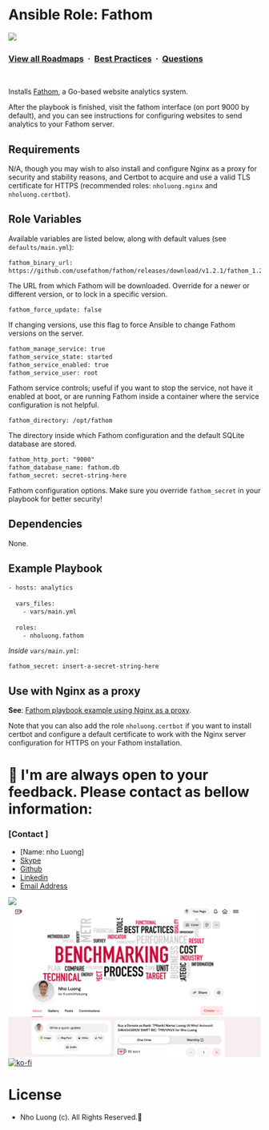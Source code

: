 # Ansible Role: Fathom

![](https://i.imgur.com/waxVImv.png)
### [View all Roadmaps](https://github.com/nholuongut/all-roadmaps) &nbsp;&middot;&nbsp; [Best Practices](https://github.com/nholuongut/all-roadmaps/blob/main/public/best-practices/) &nbsp;&middot;&nbsp; [Questions](https://www.linkedin.com/in/nholuong/)
<br/>

Installs [Fathom](https://github.com/usefathom/fathom), a Go-based website analytics system.

After the playbook is finished, visit the fathom interface (on port 9000 by default), and you can see instructions for configuring websites to send analytics to your Fathom server.

## Requirements

N/A, though you may wish to also install and configure Nginx as a proxy for security and stability reasons, and Certbot to acquire and use a valid TLS certificate for HTTPS (recommended roles: `nholuong.nginx` and `nholuong.certbot`).

## Role Variables

Available variables are listed below, along with default values (see `defaults/main.yml`):

    fathom_binary_url: https://github.com/usefathom/fathom/releases/download/v1.2.1/fathom_1.2.1_linux_amd64.tar.gz

The URL from which Fathom will be downloaded. Override for a newer or different version, or to lock in a specific version.

    fathom_force_update: false

If changing versions, use this flag to force Ansible to change Fathom versions on the server.

    fathom_manage_service: true
    fathom_service_state: started
    fathom_service_enabled: true
    fathom_service_user: root

Fathom service controls; useful if you want to stop the service, not have it enabled at boot, or are running Fathom inside a container where the service configuration is not helpful.

    fathom_directory: /opt/fathom

The directory inside which Fathom configuration and the default SQLite database are stored.

    fathom_http_port: "9000"
    fathom_database_name: fathom.db
    fathom_secret: secret-string-here

Fathom configuration options. Make sure you override `fathom_secret` in your playbook for better security!

## Dependencies

None.

## Example Playbook

    - hosts: analytics
    
      vars_files:
        - vars/main.yml
    
      roles:
        - nholuong.fathom

*Inside `vars/main.yml`*:

    fathom_secret: insert-a-secret-string-here

## Use with Nginx as a proxy

**See**: [Fathom playbook example using Nginx as a proxy](molecule/default/playbook-nginx.yml).

Note that you can also add the role `nholuong.certbot` if you want to install certbot and configure a default certificate to work with the Nginx server configuration for HTTPS on your Fathom installation.

# 🚀 I'm are always open to your feedback.  Please contact as bellow information:
### [Contact ]
* [Name: nho Luong]
* [Skype](luongutnho_skype)
* [Github](https://github.com/nholuongut/)
* [Linkedin](https://www.linkedin.com/in/nholuong/)
* [Email Address](luongutnho@hotmail.com)

![](https://i.imgur.com/waxVImv.png)
![](Donate.png)
[![ko-fi](https://ko-fi.com/img/githubbutton_sm.svg)](https://ko-fi.com/nholuong)

# License
* Nho Luong (c). All Rights Reserved.🌟
